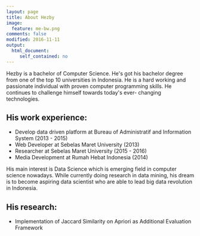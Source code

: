```yaml
---
layout: page
title: About Hezby
image:
  feature: me-bw.png
comments: false
modified: 2016-11-11
output: 
  html_document:
     self_contained: no
---
```


[<i class="fa fa-envelope"></i>](mailto:hezbymuhammad@gmail.com) [<i class="fa fa-twitter"></i>](http://twitter.com/muhammadhezby) [<i class="fa fa-linkedin"></i>](https://id.linkedin.com/in/hezby) [<i class="fa fa-github"></i>](http://github.com/hezbymuhammad)

Hezby is a bachelor of Computer Science. He's got his bachelor degree from one of the top 10 universities in Indonesia. He is a hard working and passionate individual with proven computer programming skills. He continues to challenge himself towards today's ever- changing technologies.

## His work experience:
* Develop data driven platform at Bureau of Administratif and Information System (2013 - 2015)
* Web Developer at Sebelas Maret University (2013)
* Researcher at Sebelas Maret University (2015 - 2016)
* Media Development at Rumah Hebat Indonesia (2014)

His main interest is Data Science which is emerging field in computer science nowadays. While currently doing research in data mining, his dream is to become aspiring data scientist who are able to lead big data revolution in Indonesia.

## His research:
* Implementation of Jaccard Similarity on Apriori as Additional Evaluation Framework